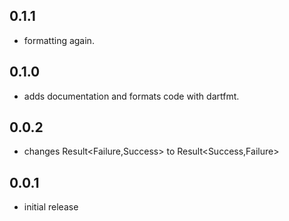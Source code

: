 ## 0.1.1
* formatting again.
## 0.1.0
* adds documentation and formats code with dartfmt. 
## 0.0.2
* changes Result<Failure,Success> to Result<Success,Failure>
## 0.0.1
* initial release